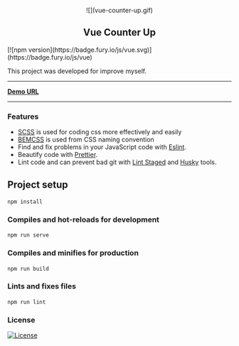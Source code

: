 
<p  align="center">
![](vue-counter-up.gif)

</p>

<h2  align="center">Vue Counter Up</h2>
[![npm version](https://badge.fury.io/js/vue.svg)](https://badge.fury.io/js/vue)   

  This project was developed for improve myself.

---  
  
[**Demo URL**](http://yasinatesim.vue-counter-up.surge.sh)  
  
---  

### Features

- [SCSS](https://sass-lang.com/guide) is used for coding css more effectively and easily
- [BEMCSS](http://getbem.com/introduction/) is used from CSS naming convention
- Find and fix problems in your JavaScript code with [Eslint](https://eslint.org/).
- Beautify code with [Prettier](https://prettier.io/).
- Lint code and can prevent bad git with [Lint Staged](https://www.npmjs.com/package/lint-staged) and [Husky](https://www.npmjs.com/package/husky) tools.

## Project setup
```
npm install
```

### Compiles and hot-reloads for development
```
npm run serve
```

### Compiles and minifies for production
```
npm run build
```

### Lints and fixes files
```
npm run lint
```

### License  
  
[![License](http://img.shields.io/:license-mit-green.svg)](http://badges.mit-license.org)

